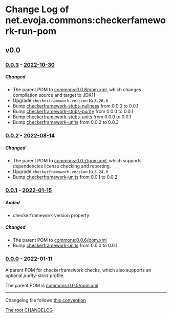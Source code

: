 # Change Log of net.evoja.commons:checkerfamework-run-pom

<!---
#### [Unreleased][unreleased]
##### Added
##### Changed
##### Deprecated
##### Removed
##### Fixed
##### Security
##### Broken
--->


## v0.0

### [0.0.3] - [2022-10-30][c-0.0.3]
##### Changed
* The parent POM to [commons:0.0.8/pom.xml](https://github.com/evoja/java-commons/blob/commons/0.0.8/pom.xml),
	which changes compilation source and target to JDK11
* Upgrade `checkerframework.version` to `3.26.0`
* Bump [checkerframework-stubs-nullness](../checkerframework-stubs-nullness/) from 0.0.0 to 0.0.1
* Bump [checkerframework-stubs-purity](../checkerframework-stubs-purity/) from 0.0.0 to 0.0.1
* Bump [checkerframework-stubs-units](../checkerframework-stubs-units/) from 0.0.0 to 0.0.1
* Bump [checkerframework-units](../checkerframework-units/) from 0.0.2 to 0.0.3

### [0.0.2] - [2022-08-14][c-0.0.2]
##### Changed
* The parent POM to [commons:0.0.7/pom.xml](https://github.com/evoja/java-commons/blob/commons/0.0.7/pom.xml),
	which supports dependencies license checking and reporting.
* Upgrade `checkerframework.version` to `3.24.0`
* Bump [checkerframework-units](../checkerframework-units/) from 0.0.1 to 0.0.2


### [0.0.1] - [2022-01-15][c-0.0.1]
##### Added
* checkerframework version property

##### Changed
* The parent POM to [commons:0.0.6/pom.xml](https://github.com/evoja/java-commons/blob/commons/0.0.6/pom.xml)
* Bump [checkerframework-units](../checkerframework-units/) from 0.0.0 to 0.0.1


### [0.0.0] - 2022-01-11

A parent POM for checkerframework checks, which also supports
an optional _purity-strict_ profile.

The parent POM is [commons:0.0.5/pom.xml](https://github.com/evoja/java-commons/blob/commons/0.0.5/pom.xml)





------------
Changelog file follows [this convention](https://keepachangelog.com/)

[The root CHANGELOG](/CHANGELOG.md)


[unreleased]: https://github.com/evoja/java-commons/compare/checkerframework-run-pom/0.0.3...master

[c-0.0.3]: https://github.com/evoja/java-commons/compare/checkerframework-run-pom/0.0.2...checkerframework-run-pom/0.0.3
[0.0.3]: https://github.com/evoja/java-commons/tree/checkerframework-run-pom/0.0.3

[c-0.0.2]: https://github.com/evoja/java-commons/compare/checkerframework-run-pom/0.0.1...checkerframework-run-pom/0.0.2
[0.0.2]: https://github.com/evoja/java-commons/tree/checkerframework-run-pom/0.0.2

[c-0.0.1]: https://github.com/evoja/java-commons/compare/checkerframework-run-pom/0.0.0...checkerframework-run-pom/0.0.1
[0.0.1]: https://github.com/evoja/java-commons/tree/checkerframework-run-pom/0.0.1

[0.0.0]: https://github.com/evoja/java-commons/tree/checkerframework-run-pom/0.0.0
